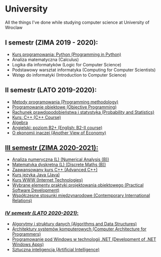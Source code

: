 # University
All the things I've done while studying computer science at University of Wroclaw

## I semestr (ZIMA 2019 - 2020):
* <a href="/Python">Kurs programowania: Python (Programming in Python)</a>
* Analiza matematyczna (Calculus) 
* Logika dla informatyków (Logic for Computer Science)
* Podstawowy warsztat informatyka (Computing for Computer Scientists)
* Wstęp do informatyki (Introduction to Computer Science)

## II semestr (LATO 2019-2020):
* <a href="/Programming methodology">Metody programowania (Programming methodology)
* <a href="/Objective Programming">Programowanie obiektowe (Objective Programming)
* <a href="/Probability and Statistics">Rachunek prawdopodobieństwa i statystyka (Probability and Statistics)
* <a href="/C++">Kurs: C++ (C++ Course)
* Algebra
* Angielski: poziom B2+ (English: B2-II course)
* O ekonomii inaczej (Another View of Economy)

## III semestr (ZIMA 2020-2021):
* <a href="/Numerical Analysis">Analiza numeryczna (L) (Numerical Analysis (B))
* <a href="/Discrete Maths">Matematyka dyskretna (L) (Discrete Maths (B))
* <a href="/Advanced C++">Zaawansowany kurs C++ (Advanced C++)
* <a href="/Java">Kurs języka Java (Java)
* <a href="/Internet Technologies">Kurs WWW (Internet Technologies)
* <a href="/Software Development">Wybrane elementy praktyki projektowania obiektowego (Practical Software Development)
* Współczesne stosunki międzynarodowe (Contemporary International Relations)

### *IV semestr (LATO 2020-2021)*:
* <a href="/Algorithms and Data Structures">Algorytmy i struktury danych (Algorithms and Data Structures)
* <a href="/Architecture of Computer Systems">Architektury systemów komputerowych (Computer Architecture for Programmers)
* <a href="/Development of Windows Apps">Programowanie pod Windows w technologii .NET (Development of .NET Windows Apps)
* <a href="/Artificial Intelligence">Sztuczna inteligencja (Artificial Intelligence)
